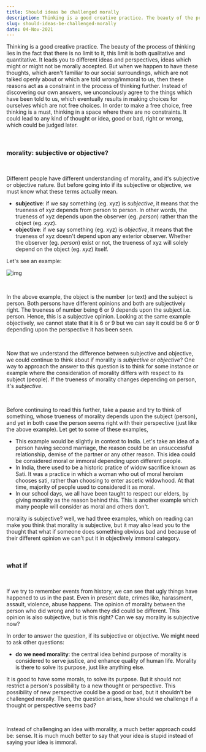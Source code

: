 ```yaml
---
title: Should ideas be challenged morally
description: Thinking is a good creative practice. The beauty of the process of thinking lies in the fact that there is no limit to it, this limit is both qualitative and quantitative.
slug: should-ideas-be-challenged-morally
date: 04-Nov-2021
---
```


Thinking is a good creative practice. The beauty of the process of thinking lies in the fact that there is no limit to it, this limit is both qualitative and quantitative. It leads you to different ideas and perspectives, ideas which might or might not be morally accepted. But when we happen to have these thoughts, which aren't familiar to our social surroundings, which are not talked openly about or which are told wrong/immoral to us, then these reasons act as a constraint in the process of thinking further. Instead of discovering our own answers, we unconciously agree to the things which have been told to us, which eventually results in making choices for ourselves which are not free choices. In order to make a free choice, free thinking is a must, thinking in a space where there are no constraints. It could lead to any kind of thought or idea, good or bad, right or wrong, which could be judged later.

<br />

### morality: subjective or objective?

<br />

Different people have different understanding of morality, and it's subjective or objective nature. But before going into if its subjective or objective, we must know what these terms actually mean.

- **subjective**: if we say something (eg. xyz) is _subjective_, it means that the trueness of xyz depends from person to person. In other words, the trueness of xyz depends upon the observer (eg. _person_) rather than the object (eg. _xyz_).
- **objective**: if we say something (eg. xyz) is _objective_, it means that the trueness of xyz doesn't depend upon any exterior observer. Whether the observer (eg. _person_) exist or not, the trueness of xyz will solely depend on the object (eg. _xyz_) itself.

Let's see an example:

![img](https://user-images.githubusercontent.com/43666833/140193836-7e66fde3-77f4-4db5-b80e-c2e9cbea9d1b.jpeg)

<br />

In the above example, the object is the number (or text) and the subject is person. Both persons have different opinions and both are subjectively right. The trueness of number being 6 or 9 depends upon the subject i.e. person. Hence, this is a subjective opinion.
Looking at the same example objectively, we cannot state that it is 6 or 9 but we can say it could be 6 or 9 depending upon the perspective it has been seen.

<br />

Now that we understand the difference between subjective and objective, we could continue to think about if morality is _subjective_ or _objective_? One way to approach the answer to this question is to think for some instance or example where the consideration of morality differs with respect to its subject (people). If the trueness of morality changes depending on person, it's _subjective_.

<br />

Before continuing to read this further, take a pause and try to think of something, whose trueness of morality depends upon the subject (person), and yet in both case the person seems right with their perspective (just like the above example).
Let get to some of these examples,

- This example would be slightly in context to India. Let's take an idea of a person having second marriage, the reason could be an unsuccessful relationship, demise of the partner or any other reason. This idea could be considered moral or immoral depending upon different people.
- In India, there used to be a historic pratice of widow sacrifice known as Sati. It was a practice in which a woman who out of moral heroism chooses sati, rather than choosing to enter ascetic widowhood. At that time, majority of people used to considered it as moral.
- In our school days, we all have been taught to respect our elders, by giving morality as the reason behind this. This is another example which many people will consider as moral and others don't.

morality is subjective? well, we had three examples, which on reading can make you think that morality is subjective, but it may also lead you to the thought that what if someone does something obvious bad and because of their different opinion we can't put it in objectively immoral category.

<br />

### what if

<br />

If we try to remember events from history, we can see that ugly things have happened to us in the past. Even in present date, crimes like, harassment, assault, violence, abuse happens. The opinion of morality between the person who did wrong and to whom they did could be different. This opinion is also subjective, but is this right? Can we say morality is subjective now?

In order to answer the question, if its subjective or objective. We might need to ask other questions:

- **do we need morality**: the central idea behind purpose of morality is considered to serve justice, and enhance quality of human life. Morality is there to solve its purpose, just like anything else.

It is good to have some morals, to solve its purpose. But it should not restrict a person's possibility to a new thought or perspective. This possibility of new perspective could be a good or bad, but it shouldn't be challenged morally. Then, the question arises, how should we challenge if a thought or perspective seems bad?

<br />

Instead of challenging an idea with morality, a much better approach could be: sense. It is much much better to say that your idea is stupid instead of saying your idea is immoral.
